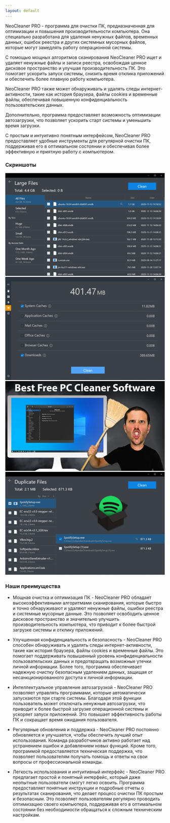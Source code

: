 ```yaml
--- 
layout: default
---
```


NeoCleaner PRO - программа для очистки ПК, предназначенная для оптимизации и повышения производительности компьютера. Она специально разработана для удаления ненужных файлов, временных данных, ошибок реестра и других системных мусорных файлов, которые могут замедлять работу операционной системы.

С помощью мощных алгоритмов сканирования NeoCleaner PRO ищет и удаляет ненужные файлы и записи реестра, освобождая ценное дисковое пространство и улучшая производительность ПК. Это помогает ускорить запуск системы, снизить время отклика приложений и обеспечить более плавную работу компьютера.

NeoCleaner PRO также может обнаруживать и удалять следы интернет-активности, такие как история браузера, файлы cookies и временные файлы, обеспечивая повышенную конфиденциальность пользовательских данных. 

Дополнительно, программа предоставляет возможность оптимизации автозагрузки, что позволяет ускорить старт системы и уменьшить время загрузки.

С простым и интуитивно понятным интерфейсом, NeoCleaner PRO предоставляет удобные инструменты для регулярной очистки ПК, поддерживая его в оптимальном состоянии и обеспечивая более эффективную и приятную работу с компьютером.


### Скриншоты

![1](https://raw.githubusercontent.com/KHLSoft/NeoCleanerPRO/master/assets/images/Total-PC-Cleaner_5.png)
![2](https://raw.githubusercontent.com/KHLSoft/NeoCleanerPRO/master/assets/images/Total-PC-Cleaner_4.png)
![3](https://raw.githubusercontent.com/KHLSoft/NeoCleanerPRO/master/assets/images/maxresdefault.jpg) 
![4](https://raw.githubusercontent.com/KHLSoft/NeoCleanerPRO/master/assets/images/Total-PC-Cleaner_6.png)


### Наши преимущества

*    Мощная очистка и оптимизация ПК - NeoCleaner PRO обладает высокоэффективными алгоритмами сканирования, которые быстро и точно обнаруживают и удаляют ненужные файлы, ошибки реестра и системные мусорные данные. Это позволяет освободить ценное дисковое пространство и значительно улучшить производительность компьютера, что приводит к более быстрой загрузке системы и отклику приложений.

*    Улучшенная конфиденциальность и безопасность - NeoCleaner PRO способен обнаруживать и удалять следы интернет-активности, такие как история браузера, файлы cookies и временные файлы. Это помогает поддерживать повышенный уровень конфиденциальности пользовательских данных и предотвращать возможные утечки личной информации. Более того, программа обеспечивает надежную очистку безопасным удалением данных, защищая от несанкционированного доступа к личной информации.

*    Интеллектуальное управление автозагрузкой - NeoCleaner PRO позволяет управлять программами, которые автоматически запускаются при старте системы. Благодаря этой функции пользователь может отключать ненужные автозагрузки, что приводит к более быстрой загрузке операционной системы и ускоряет запуск приложений. Это повышает эффективность работы ПК и сокращает время ожидания пользователя.
  
*    Регулярные обновления и поддержка - NeoCleaner PRO постоянно обновляется и улучшается, чтобы обеспечить лучший опыт использования. Команда разработчиков активно работает над устранением ошибок и добавлением новых функций. Кроме того, программой предоставляется техническая поддержка, что позволяет пользователям получать помощь и ответы на свои вопросы от профессиональной команды.

*   Легкость использования и интуитивный интерфейс - NeoCleaner PRO предлагает простой и понятный интерфейс, который даже неопытные пользователи смогут легко освоить. Программа предоставляет понятные инструкции и подробные отчеты о результатах сканирования, что делает процесс очистки ПК простым и безопасным. Это позволяет пользователям регулярно проводить оптимизацию своего компьютера, поддерживая его в оптимальном состоянии без необходимости обращаться к сложным техническим настройкам.
